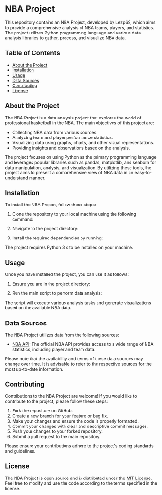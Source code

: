 # NBA Project

This repository contains an NBA Project, developed by Lezp69, which aims to provide a comprehensive analysis of NBA teams, players, and statistics. The project utilizes Python programming language and various data analysis libraries to gather, process, and visualize NBA data.

## Table of Contents

- [About the Project](#about-the-project)
- [Installation](#installation)
- [Usage](#usage)
- [Data Sources](#data-sources)
- [Contributing](#contributing)
- [License](#license)

## About the Project

The NBA Project is a data analysis project that explores the world of professional basketball in the NBA. The main objectives of this project are:

- Collecting NBA data from various sources.
- Analyzing team and player performance statistics.
- Visualizing data using graphs, charts, and other visual representations.
- Providing insights and observations based on the analysis.

The project focuses on using Python as the primary programming language and leverages popular libraries such as pandas, matplotlib, and seaborn for data manipulation, analysis, and visualization. By utilizing these tools, the project aims to present a comprehensive view of NBA data in an easy-to-understand manner.

## Installation

To install the NBA Project, follow these steps:

1. Clone the repository to your local machine using the following command:


2. Navigate to the project directory:


3. Install the required dependencies by running:


The project requires Python 3.x to be installed on your machine.

## Usage

Once you have installed the project, you can use it as follows:

1. Ensure you are in the project directory:


2. Run the main script to perform data analysis:


The script will execute various analysis tasks and generate visualizations based on the available NBA data.

## Data Sources

The NBA Project utilizes data from the following sources:

- [NBA API](https://www.nba.com/stats/): The official NBA API provides access to a wide range of NBA statistics, including player and team data.

Please note that the availability and terms of these data sources may change over time. It is advisable to refer to the respective sources for the most up-to-date information.

## Contributing

Contributions to the NBA Project are welcome! If you would like to contribute to the project, please follow these steps:

1. Fork the repository on GitHub.
2. Create a new branch for your feature or bug fix.
3. Make your changes and ensure the code is properly formatted.
4. Commit your changes with clear and descriptive commit messages.
5. Push your changes to your forked repository.
6. Submit a pull request to the main repository.

Please ensure your contributions adhere to the project's coding standards and guidelines.

## License

The NBA Project is open source and is distributed under the [MIT License](LICENSE). Feel free to modify and use the code according to the terms specified in the license.
